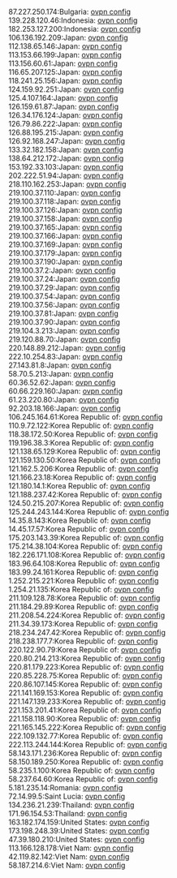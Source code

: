 87.227.250.174:Bulgaria: [ovpn config](vpn/87_227_250_174.ovpn)  
139.228.120.46:Indonesia: [ovpn config](vpn/139_228_120_46.ovpn)  
182.253.127.200:Indonesia: [ovpn config](vpn/182_253_127_200.ovpn)  
106.136.192.209:Japan: [ovpn config](vpn/106_136_192_209.ovpn)  
112.138.65.146:Japan: [ovpn config](vpn/112_138_65_146.ovpn)  
113.153.66.199:Japan: [ovpn config](vpn/113_153_66_199.ovpn)  
113.156.60.61:Japan: [ovpn config](vpn/113_156_60_61.ovpn)  
116.65.207.125:Japan: [ovpn config](vpn/116_65_207_125.ovpn)  
118.241.25.156:Japan: [ovpn config](vpn/118_241_25_156.ovpn)  
124.159.92.251:Japan: [ovpn config](vpn/124_159_92_251.ovpn)  
125.4.107.164:Japan: [ovpn config](vpn/125_4_107_164.ovpn)  
126.159.61.87:Japan: [ovpn config](vpn/126_159_61_87.ovpn)  
126.34.176.124:Japan: [ovpn config](vpn/126_34_176_124.ovpn)  
126.79.86.222:Japan: [ovpn config](vpn/126_79_86_222.ovpn)  
126.88.195.215:Japan: [ovpn config](vpn/126_88_195_215.ovpn)  
126.92.168.247:Japan: [ovpn config](vpn/126_92_168_247.ovpn)  
133.32.182.158:Japan: [ovpn config](vpn/133_32_182_158.ovpn)  
138.64.212.172:Japan: [ovpn config](vpn/138_64_212_172.ovpn)  
153.192.33.103:Japan: [ovpn config](vpn/153_192_33_103.ovpn)  
202.222.51.94:Japan: [ovpn config](vpn/202_222_51_94.ovpn)  
218.110.162.253:Japan: [ovpn config](vpn/218_110_162_253.ovpn)  
219.100.37.110:Japan: [ovpn config](vpn/219_100_37_110.ovpn)  
219.100.37.118:Japan: [ovpn config](vpn/219_100_37_118.ovpn)  
219.100.37.126:Japan: [ovpn config](vpn/219_100_37_126.ovpn)  
219.100.37.158:Japan: [ovpn config](vpn/219_100_37_158.ovpn)  
219.100.37.165:Japan: [ovpn config](vpn/219_100_37_165.ovpn)  
219.100.37.166:Japan: [ovpn config](vpn/219_100_37_166.ovpn)  
219.100.37.169:Japan: [ovpn config](vpn/219_100_37_169.ovpn)  
219.100.37.179:Japan: [ovpn config](vpn/219_100_37_179.ovpn)  
219.100.37.190:Japan: [ovpn config](vpn/219_100_37_190.ovpn)  
219.100.37.2:Japan: [ovpn config](vpn/219_100_37_2.ovpn)  
219.100.37.24:Japan: [ovpn config](vpn/219_100_37_24.ovpn)  
219.100.37.29:Japan: [ovpn config](vpn/219_100_37_29.ovpn)  
219.100.37.54:Japan: [ovpn config](vpn/219_100_37_54.ovpn)  
219.100.37.56:Japan: [ovpn config](vpn/219_100_37_56.ovpn)  
219.100.37.81:Japan: [ovpn config](vpn/219_100_37_81.ovpn)  
219.100.37.90:Japan: [ovpn config](vpn/219_100_37_90.ovpn)  
219.104.3.213:Japan: [ovpn config](vpn/219_104_3_213.ovpn)  
219.120.88.70:Japan: [ovpn config](vpn/219_120_88_70.ovpn)  
220.148.89.212:Japan: [ovpn config](vpn/220_148_89_212.ovpn)  
222.10.254.83:Japan: [ovpn config](vpn/222_10_254_83.ovpn)  
27.143.81.8:Japan: [ovpn config](vpn/27_143_81_8.ovpn)  
58.70.5.213:Japan: [ovpn config](vpn/58_70_5_213.ovpn)  
60.36.52.62:Japan: [ovpn config](vpn/60_36_52_62.ovpn)  
60.66.229.160:Japan: [ovpn config](vpn/60_66_229_160.ovpn)  
61.23.220.80:Japan: [ovpn config](vpn/61_23_220_80.ovpn)  
92.203.18.166:Japan: [ovpn config](vpn/92_203_18_166.ovpn)  
106.245.164.61:Korea Republic of: [ovpn config](vpn/106_245_164_61.ovpn)  
110.9.72.122:Korea Republic of: [ovpn config](vpn/110_9_72_122.ovpn)  
118.38.172.50:Korea Republic of: [ovpn config](vpn/118_38_172_50.ovpn)  
119.196.38.3:Korea Republic of: [ovpn config](vpn/119_196_38_3.ovpn)  
121.138.65.129:Korea Republic of: [ovpn config](vpn/121_138_65_129.ovpn)  
121.159.130.50:Korea Republic of: [ovpn config](vpn/121_159_130_50.ovpn)  
121.162.5.206:Korea Republic of: [ovpn config](vpn/121_162_5_206.ovpn)  
121.166.23.18:Korea Republic of: [ovpn config](vpn/121_166_23_18.ovpn)  
121.180.14.1:Korea Republic of: [ovpn config](vpn/121_180_14_1.ovpn)  
121.188.237.42:Korea Republic of: [ovpn config](vpn/121_188_237_42.ovpn)  
124.50.215.207:Korea Republic of: [ovpn config](vpn/124_50_215_207.ovpn)  
125.244.243.144:Korea Republic of: [ovpn config](vpn/125_244_243_144.ovpn)  
14.35.8.143:Korea Republic of: [ovpn config](vpn/14_35_8_143.ovpn)  
14.45.17.57:Korea Republic of: [ovpn config](vpn/14_45_17_57.ovpn)  
175.203.143.39:Korea Republic of: [ovpn config](vpn/175_203_143_39.ovpn)  
175.214.38.104:Korea Republic of: [ovpn config](vpn/175_214_38_104.ovpn)  
182.226.171.108:Korea Republic of: [ovpn config](vpn/182_226_171_108.ovpn)  
183.96.64.108:Korea Republic of: [ovpn config](vpn/183_96_64_108.ovpn)  
183.99.24.161:Korea Republic of: [ovpn config](vpn/183_99_24_161.ovpn)  
1.252.215.221:Korea Republic of: [ovpn config](vpn/1_252_215_221.ovpn)  
1.254.21.135:Korea Republic of: [ovpn config](vpn/1_254_21_135.ovpn)  
211.109.128.78:Korea Republic of: [ovpn config](vpn/211_109_128_78.ovpn)  
211.184.29.89:Korea Republic of: [ovpn config](vpn/211_184_29_89.ovpn)  
211.208.54.224:Korea Republic of: [ovpn config](vpn/211_208_54_224.ovpn)  
211.34.39.173:Korea Republic of: [ovpn config](vpn/211_34_39_173.ovpn)  
218.234.247.42:Korea Republic of: [ovpn config](vpn/218_234_247_42.ovpn)  
218.238.177.7:Korea Republic of: [ovpn config](vpn/218_238_177_7.ovpn)  
220.122.90.79:Korea Republic of: [ovpn config](vpn/220_122_90_79.ovpn)  
220.80.214.213:Korea Republic of: [ovpn config](vpn/220_80_214_213.ovpn)  
220.81.179.223:Korea Republic of: [ovpn config](vpn/220_81_179_223.ovpn)  
220.85.228.75:Korea Republic of: [ovpn config](vpn/220_85_228_75.ovpn)  
220.86.107.145:Korea Republic of: [ovpn config](vpn/220_86_107_145.ovpn)  
221.141.169.153:Korea Republic of: [ovpn config](vpn/221_141_169_153.ovpn)  
221.147.139.233:Korea Republic of: [ovpn config](vpn/221_147_139_233.ovpn)  
221.153.201.41:Korea Republic of: [ovpn config](vpn/221_153_201_41.ovpn)  
221.158.118.90:Korea Republic of: [ovpn config](vpn/221_158_118_90.ovpn)  
221.165.145.222:Korea Republic of: [ovpn config](vpn/221_165_145_222.ovpn)  
222.109.132.77:Korea Republic of: [ovpn config](vpn/222_109_132_77.ovpn)  
222.113.244.144:Korea Republic of: [ovpn config](vpn/222_113_244_144.ovpn)  
58.143.171.236:Korea Republic of: [ovpn config](vpn/58_143_171_236.ovpn)  
58.150.189.250:Korea Republic of: [ovpn config](vpn/58_150_189_250.ovpn)  
58.235.1.100:Korea Republic of: [ovpn config](vpn/58_235_1_100.ovpn)  
58.237.64.60:Korea Republic of: [ovpn config](vpn/58_237_64_60.ovpn)  
5.181.235.14:Romania: [ovpn config](vpn/5_181_235_14.ovpn)  
72.14.99.5:Saint Lucia: [ovpn config](vpn/72_14_99_5.ovpn)  
134.236.21.239:Thailand: [ovpn config](vpn/134_236_21_239.ovpn)  
171.96.154.53:Thailand: [ovpn config](vpn/171_96_154_53.ovpn)  
163.182.174.159:United States: [ovpn config](vpn/163_182_174_159.ovpn)  
173.198.248.39:United States: [ovpn config](vpn/173_198_248_39.ovpn)  
47.39.180.210:United States: [ovpn config](vpn/47_39_180_210.ovpn)  
113.166.128.178:Viet Nam: [ovpn config](vpn/113_166_128_178.ovpn)  
42.119.82.142:Viet Nam: [ovpn config](vpn/42_119_82_142.ovpn)  
58.187.214.6:Viet Nam: [ovpn config](vpn/58_187_214_6.ovpn)  

